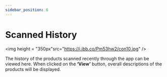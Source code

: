 ```yaml
---
sidebar_position: 6
---
```

# Scanned History

<p align="center">

<img height = "350px"src="https://i.ibb.co/Pm53hw2/con10.jpg" />

</p>

The history of the products scanned recently through the app can be viewed here.
When clicked on the **‘View’** button, overall descriptions of the products will be displayed.